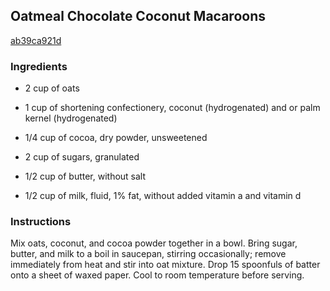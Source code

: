 ## Oatmeal Chocolate Coconut Macaroons

[ab39ca921d](http://allrecipes.com/recipe/oatmeal-chocolate-coconut-macaroons/)

### Ingredients

 - 2 cup of oats

 - 1 cup of shortening confectionery, coconut (hydrogenated) and or palm kernel (hydrogenated)

 - 1/4 cup of cocoa, dry powder, unsweetened

 - 2 cup of sugars, granulated

 - 1/2 cup of butter, without salt

 - 1/2 cup of milk, fluid, 1% fat, without added vitamin a and vitamin d

### Instructions

Mix oats, coconut, and cocoa powder together in a bowl. Bring sugar, butter, and milk to a boil in saucepan, stirring occasionally; remove immediately from heat and stir into oat mixture. Drop 15 spoonfuls of batter onto a sheet of waxed paper. Cool to room temperature before serving.
